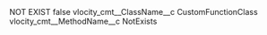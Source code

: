 <?xml version="1.0" encoding="UTF-8"?>
<CustomMetadata xmlns="http://soap.sforce.com/2006/04/metadata" xmlns:xsi="http://www.w3.org/2001/XMLSchema-instance" xmlns:xsd="http://www.w3.org/2001/XMLSchema">
    <label>NOT EXIST</label>
    <protected>false</protected>
    <values>
        <field>vlocity_cmt__ClassName__c</field>
        <value xsi:type="xsd:string">CustomFunctionClass</value>
    </values>
    <values>
        <field>vlocity_cmt__MethodName__c</field>
        <value xsi:type="xsd:string">NotExists</value>
    </values>
</CustomMetadata>
